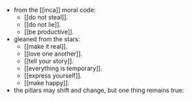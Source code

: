 - from the [[inca]] moral code:
	- [[do not steal]].
	- [[do not lie]].
	- [[be productive]].
- gleaned from the stars:
	- [[make it real]].
	- [[love one another]].
	- [[tell your story]].
	- [[everything is temporary]].
	- [[express yourself]].
	- [[make happy]].
- the pillars may shift and change, but one thing remains true: